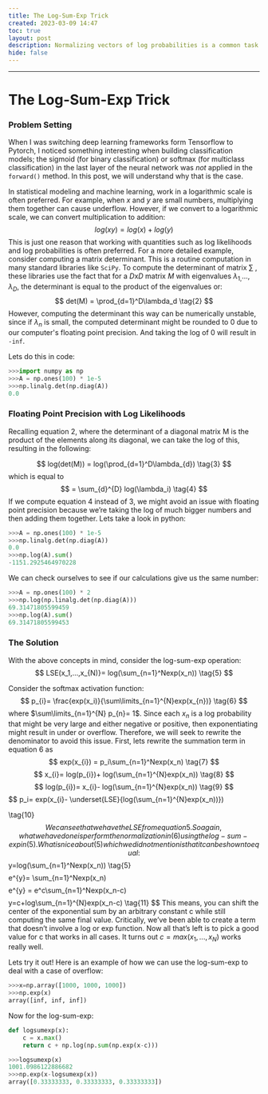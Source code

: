 ```yaml
---
title: The Log-Sum-Exp Trick
created: 2023-03-09 14:47
toc: true
layout: post
description: Normalizing vectors of log probabilities is a common task in statistical modeling, but it can result in under- or overflow when exponentiating large values. The log-sum-exp trick for resolving this issue.
hide: false
---
```

---
# The Log-Sum-Exp Trick

### Problem Setting
When I was switching deep learning frameworks form Tensorflow to Pytorch, I noticed something interesting when building classification models; the sigmoid (for binary classification) or softmax (for multiclass classification) in the last layer of the neural network was *not* applied in the `forward()` method. In this post, we will understand why that is the case. 

In statistical modeling and machine learning, work in a logarithmic scale is often preferred. For example, when $x$ and $y$ are small numbers, multiplying them together can cause underflow. However, if we convert to a logarithmic scale, we can convert multiplication to addition:
$$
log(xy) = log(x) + log(y)
\tag{1}
$$
This is just one reason that working with quantities such as log likelihoods and log probabilities is often preferred. For a more detailed example, consider computing a matrix determinant. This is a routine computation in many standard libraries like `SciPy`. To compute the determinant of matrix $\sum$ , these libraries use the fact that for a $D$x$D$ matrix $M$ with eigenvalues $\lambda_{1,}..., \lambda_{D}$, the determinant is equal to the product of the eigenvalues or:
$$
det(M) = \prod_{d=1}^D\lambda_d
\tag{2}
$$
However, computing the determinant this way can be numerically unstable, since if $\lambda_n$ is small, the computed determinant might be rounded to 0 due to our computer's floating point precision. And taking the log of 0 will result in `-inf`. 

Lets do this in code:
```python
>>>import numpy as np
>>>A = np.ones(100) * 1e-5
>>>np.linalg.det(np.diag(A))
0.0
```

### Floating Point Precision with Log Likelihoods
Recalling equation 2, where the determinant of a diagonal matrix M is the product of the elements along its diagonal, we can take the log of this, resulting in the following:

$$
log(det(M)) = log(\prod_{d=1}^D\lambda_{d})
\tag{3}
$$
which is equal to 
$$
= \sum_{d}^{D} log(\lambda_i)
\tag{4}
$$
If we compute equation 4 instead of 3, we might avoid an issue with floating point precision because we’re taking the log of much bigger numbers and then adding them together. Lets take a look in python:
```python
>>>A = np.ones(100) * 1e-5
>>>np.linalg.det(np.diag(A))
0.0
>>>np.log(A).sum()
-1151.2925464970228
```

We can check ourselves to see if our calculations give us the same number:
```python
>>>A = np.ones(100) * 2
>>>np.log(np.linalg.det(np.diag(A)))
69.31471805599459
>>>np.log(A).sum()
69.31471805599453
```

### The Solution
With the above concepts in mind, consider the log-sum-exp operation:
$$
LSE(x_1,...,x_{N)}= log(\sum_{n=1}^Nexp(x_n))
\tag{5}
$$


Consider the softmax activation function:
$$
p_{i}= \frac{exp(x_i)}{\sum\limits_{n=1}^{N}exp(x_{n})}
\tag{6}
$$
where $\sum\limits_{n=1}^{N} p_{n}= 1$. 
Since each $x_n$ is a log probability that might be very large and either negative or positive, then exponentiating might result in under or overflow. Therefore, we will seek to rewrite the denominator to avoid this issue. First, lets rewrite the summation term in equation 6 as
$$
exp(x_{i}) = p_i\sum_{n=1}^Nexp(x_n)
\tag{7}
$$
$$
x_{i}= log(p_{i})+ log(\sum_{n=1}^{N}exp(x_n))
\tag{8}
$$
$$
log(p_{i})= x_{i}- log(\sum_{n=1}^{N}exp(x_n))
\tag{9}
$$
$$
p_i= exp(x_{i}- \underset{LSE}{log(\sum_{n=1}^{N}exp(x_n))})


\tag{10}
$$
We can see that we have the LSE from equation 5. So again, what we have done is perform the normalization in (6) using the log-sum-exp in (5). What is nice about (5) which we did not mention is that it can be shown to equal: 
$$
y=log(\sum_{n=1}^Nexp(x_n))
\tag{5}
$$
$$
e^{y}= \sum_{n=1}^Nexp(x_n)
$$
$$
e^{y} = e^c\sum_{n=1}^Nexp(x_n-c)
$$
$$
y=c+log\sum_{n=1}^{N}exp(x_n-c)
\tag{11}
$$
This means, you can shift the center of the exponential sum by an arbitrary constant c while still computing the same final value. Critically, we’ve been able to create a term that doesn’t involve a log or exp function. Now all that’s left is to pick a good value for c that works in all cases. It turns out $c = max(x_{1}, ..., x_{N})$ works really well.

Lets try it out! Here is an example of how we can use the log-sum-exp to deal with a case of overflow:

```python
>>>x=np.array([1000, 1000, 1000])
>>>np.exp(x)
array([inf, inf, inf])
```

Now for the log-sum-exp:
```python
def logsumexp(x):
	c = x.max()
	return c + np.log(np.sum(np.exp(x-c)))

>>>logsumexp(x)
1001.0986122886682
>>>np.exp(x-logsumexp(x))
array([0.33333333, 0.33333333, 0.33333333])
```

